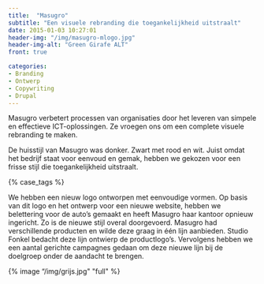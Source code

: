```yaml
---
title:  "Masugro"
subtitle: "Een visuele rebranding die toegankelijkheid uitstraalt"
date: 2015-01-03 10:27:01
header-img: "/img/masugro-mlogo.jpg"
header-img-alt: "Green Girafe ALT"
front: true

categories:
- Branding 
- Ontwerp 
- Copywriting 
- Drupal
---
```

Masugro verbetert processen van organisaties door het leveren van simpele en effectieve ICT-oplossingen. Ze vroegen ons om een complete visuele rebranding te maken.

De huisstijl van Masugro was donker. Zwart met rood en wit. Juist omdat het bedrijf staat voor eenvoud en gemak, hebben we gekozen voor een frisse stijl die toegankelijkheid uitstraalt.

{% case_tags %} 

We hebben een nieuw logo ontworpen met eenvoudige vormen. Op basis van dit logo en het ontwerp voor een nieuwe website, hebben we belettering voor de auto’s gemaakt en heeft Masugro haar kantoor opnieuw ingericht. Zo is de nieuwe stijl overal doorgevoerd.
Masugro had verschillende producten en wilde deze graag in één lijn aanbieden. Studio Fonkel bedacht deze lijn ontwierp de productlogo’s. Vervolgens hebben we een aantal gerichte campagnes gedaan om deze nieuwe lijn bij de doelgroep onder de aandacht te brengen.

{% image “/img/grijs.jpg" "full" %}